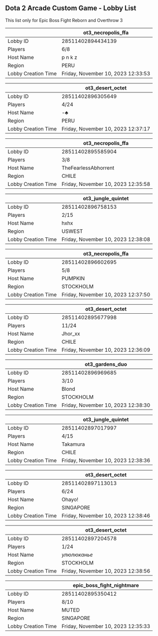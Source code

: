 ## Dota 2 Arcade Custom Game - Lobby List

This list only for Epic Boss Fight Reborn and Overthrow 3

|  | ot3_necropolis_ffa |
| ------ | ------ |
| Lobby ID | 28511402894434139 |
| Players | 6/8 |
| Host Name | p n k z |
| Region | PERU |
| Lobby Creation Time | Friday, November 10, 2023 12:33:53 |


|  | ot3_desert_octet |
| ------ | ------ |
| Lobby ID | 28511402896305649 |
| Players | 4/24 |
| Host Name | -♣ |
| Region | PERU |
| Lobby Creation Time | Friday, November 10, 2023 12:37:17 |


|  | ot3_necropolis_ffa |
| ------ | ------ |
| Lobby ID | 28511402895585904 |
| Players | 3/8 |
| Host Name | TheFearlessAbhorrent |
| Region | CHILE |
| Lobby Creation Time | Friday, November 10, 2023 12:35:58 |


|  | ot3_jungle_quintet |
| ------ | ------ |
| Lobby ID | 28511402896758153 |
| Players | 2/15 |
| Host Name | hxhx |
| Region | USWEST |
| Lobby Creation Time | Friday, November 10, 2023 12:38:08 |


|  | ot3_necropolis_ffa |
| ------ | ------ |
| Lobby ID | 28511402896602695 |
| Players | 5/8 |
| Host Name | PUMPKIN |
| Region | STOCKHOLM |
| Lobby Creation Time | Friday, November 10, 2023 12:37:50 |


|  | ot3_desert_octet |
| ------ | ------ |
| Lobby ID | 28511402895677998 |
| Players | 11/24 |
| Host Name | Jhor_xx |
| Region | CHILE |
| Lobby Creation Time | Friday, November 10, 2023 12:36:09 |


|  | ot3_gardens_duo |
| ------ | ------ |
| Lobby ID | 28511402896969685 |
| Players | 3/10 |
| Host Name | Blond |
| Region | STOCKHOLM |
| Lobby Creation Time | Friday, November 10, 2023 12:38:30 |


|  | ot3_jungle_quintet |
| ------ | ------ |
| Lobby ID | 28511402897017997 |
| Players | 4/15 |
| Host Name | Takamura |
| Region | CHILE |
| Lobby Creation Time | Friday, November 10, 2023 12:38:36 |


|  | ot3_desert_octet |
| ------ | ------ |
| Lobby ID | 28511402897113013 |
| Players | 6/24 |
| Host Name | Ohayo! |
| Region | SINGAPORE |
| Lobby Creation Time | Friday, November 10, 2023 12:38:46 |


|  | ot3_desert_octet |
| ------ | ------ |
| Lobby ID | 28511402897204578 |
| Players | 1/24 |
| Host Name | *улюлюканье* |
| Region | STOCKHOLM |
| Lobby Creation Time | Friday, November 10, 2023 12:38:56 |


|  | epic_boss_fight_nightmare |
| ------ | ------ |
| Lobby ID | 28511402895350412 |
| Players | 8/10 |
| Host Name | MUTED |
| Region | SINGAPORE |
| Lobby Creation Time | Friday, November 10, 2023 12:35:33 |



